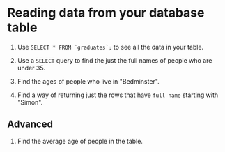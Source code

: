 # Reading data from your database table

1. Use ```SELECT * FROM `graduates`;``` to see all the data in your table.

1. Use a `SELECT` query to find the just the full names of people who are under 35.

1. Find the ages of people who live in "Bedminster".

1. Find a way of returning just the rows that have `full name` starting with "Simon".

## Advanced

1. Find the average age of people in the table.